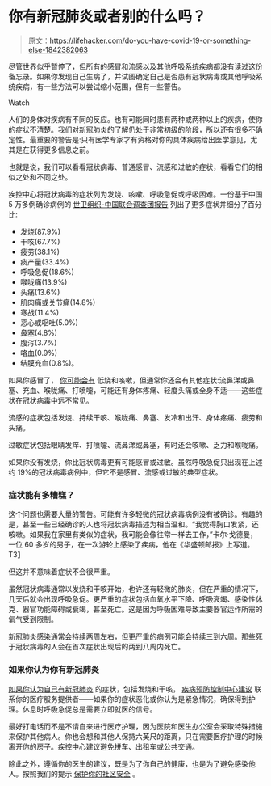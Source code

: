 # 你有新冠肺炎或者别的什么吗？

> 原文：<https://lifehacker.com/do-you-have-covid-19-or-something-else-1842382063>

尽管世界似乎暂停了，但所有的感冒和流感以及其他呼吸系统疾病都没有读过这份备忘录。如果你发现自己生病了，并试图确定自己是否患有冠状病毒或其他呼吸系统疾病，有一些方法可以尝试缩小范围，但有一些警告。

Watch

人们的身体对疾病有不同的反应。也有可能同时患有两种或两种以上的疾病，使你的症状不清楚。我们对新冠肺炎的了解仍处于非常初级的阶段，所以还有很多不确定性。最重要的警告是:只有医学专家才有资格对你的具体疾病给出医学意见，尤其是在获得更多信息之前。

也就是说，我们可以看看冠状病毒、普通感冒、流感和过敏的症状，看看它们的相似之处和不同之处。

疾控中心将冠状病毒的症状列为发烧、咳嗽、呼吸急促或呼吸困难。一份基于中国 5 万多例确诊病例的 [世卫组织-中国联合调查团报告](https://www.who.int/docs/default-source/coronaviruse/who-china-joint-mission-on-covid-19-final-report.pdf) 列出了更多症状并细分了百分比:

*   发烧(87.9%)
*   干咳(67.7%)
*   疲劳(38.1%)
*   痰产量(33.4%)
*   呼吸急促(18.6%)
*   喉咙痛(13.9%)
*   头痛(13.6%)
*   肌肉痛或关节痛(14.8%)
*   寒战(11.4%)
*   恶心或呕吐(5.0%)
*   鼻塞(4.8%)
*   腹泻(3.7%)
*   咯血(0.9%)
*   结膜充血(0.8%)。

如果你感冒了， [你可能会有](https://www.mayoclinic.org/diseases-conditions/common-cold/symptoms-causes/syc-20351605) 低烧和咳嗽，但通常你还会有其他症状:流鼻涕或鼻塞、充血、喉咙痛、打喷嚏，可能还有身体疼痛、轻度头痛或全身不适——这些症状在冠状病毒中远不常见。

流感的症状包括发烧、持续干咳、喉咙痛、鼻塞、发冷和出汗、身体疼痛、疲劳和头痛。

过敏症状包括眼睛发痒、打喷嚏、流鼻涕或鼻塞，有时还会咳嗽、乏力和喉咙痛。

如果你没有发烧，你比冠状病毒更有可能感冒或过敏。虽然呼吸急促只出现在上述约 19%的冠状病毒病例中，但它不是感冒、流感或过敏的典型症状。

### 症状能有多糟糕？

这个问题也需要大量的警告。可能有许多轻微的冠状病毒病例没有被确诊。有趣的是，甚至一些已经确诊的人也将冠状病毒描述为相当温和。“我觉得胸口发紧，还咳嗽。如果我在家里有类似的症状，我可能会像往常一样去工作，”卡尔·戈德曼，一位 60 多岁的男子，在一次游轮上感染了疾病，他在《华盛顿邮报》上写道。T3】

但这并不意味着症状不会很严重。

虽然冠状病毒通常以发烧和干咳开始，也许还有轻微的肺炎，但在严重的情况下，几天后就会出现呼吸急促。更严重的症状包括血氧水平下降、呼吸衰竭、感染性休克、器官功能障碍或衰竭，甚至死亡。这是因为呼吸困难导致主要器官运作所需的氧气受到限制。

新冠肺炎感染通常会持续两周左右，但更严重的病例可能会持续三到六周。那些死于冠状病毒的人会在首次症状出现后的两到八周内死亡。

### 如果你认为你有新冠肺炎

[如果你认为自己有新冠肺炎](https://lifehacker.com/what-to-do-if-you-think-you-have-covid-19-1841958386) 的症状，包括发烧和干咳， [疾病预防控制中心建议](https://www.cdc.gov/coronavirus/2019-ncov/if-you-are-sick/steps-when-sick.html) 联系你的医疗服务提供者——如果你的症状恶化或你认为是紧急情况，确保得到护理。休息时呼吸急促总是需要立即就医的信号。

最好打电话而不是不请自来进行医疗护理，因为医院和医生办公室会采取特殊措施来保护其他病人。你也会想和其他人保持六英尺的距离，只在需要医疗护理的时候离开你的房子。疾控中心建议避免拼车、出租车或公共交通。

除此之外，遵循你的医生的建议，既是为了你自己的健康，也是为了避免感染他人。按照我们的提示 [保护你的社区安全](https://vitals.lifehacker.com/how-to-help-keep-people-in-your-community-safe-from-cov-1842220774) 。